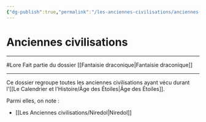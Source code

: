 ```yaml
---
{"dg-publish":true,"permalink":"/les-anciennes-civilisations/anciennes-civilisations/"}
---
```


# Anciennes civilisations
---
#Lore 
Fait partie du dossier [[Fantaisie draconique\|Fantaisie draconique]]

-------
Ce dossier regroupe toutes les anciennes civilisations ayant vécu durant l'[[Le Calendrier et l'Histoire/Âge des Étoiles\|Âge des Étoiles]].

Parmi elles, on note :
- [[Les Anciennes civilisations/Niredol\|Niredol]]